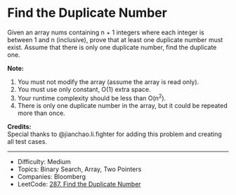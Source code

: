 # Find the Duplicate Number

Given an array nums containing n + 1 integers where each integer is between 1 and n (inclusive), prove that at least one duplicate number must exist. Assume that there is only one duplicate number, find the duplicate one.

**Note:**
1. You must not modify the array (assume the array is read only).
2. You must use only constant, O(1) extra space.
3. Your runtime complexity should be less than O(n<sup>2</sup>).
4. There is only one duplicate number in the array, but it could be repeated more than once.

**Credits:**  
Special thanks to @jianchao.li.fighter for adding this problem and creating all test cases.

---

* Difficulty: Medium
* Topics: Binary Search, Array, Two Pointers
* Companies: Bloomberg
* LeetCode: [287. Find the Duplicate Number](https://leetcode.com/problems/find-the-duplicate-number/description/)
